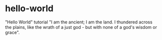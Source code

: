 # hello-world
"Hello World" tutorial
"I am the ancient; I am the land. I thundered across the plains, like the wrath of a just god - but with none of a god's wisdom or grace".
